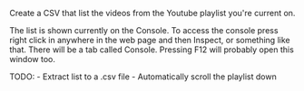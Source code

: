 Create a CSV that list the videos from the Youtube playlist you're current on.

The list is shown currently on the Console.
To access the console press right click in anywhere in the web page and then Inspect, or something like that. There will be a tab called Console. Pressing F12 will probably open this window too.

TODO:
    - Extract list to a .csv file
    - Automatically scroll the playlist down

